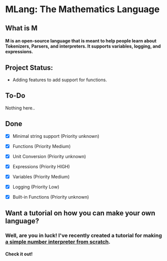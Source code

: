 # MLang: The Mathematics Language

## What is M
#### M is an open-source language that is meant to help people learn about Tokenizers, Parsers, and interpreters. It supports variables, logging, and expressions.

## Project Status:
- Adding features to add support for functions.

## To-Do
Nothing here..

## Done
- [x] Minimal string support (Priority unknown)
- [x] Functions (Priority Medium)
- [x] Unit Conversion (Priority unknown)
- [x] Expressions (Priority HIGH)
- [x] Variables (Priority Medium)
- [x] Logging (Priority Low)
- [x] Built-in Functions (Priority unknown)


## Want a tutorial on how you can make your own language?
### Well, are you in luck! I've recently created a tutorial for making [a simple number interpreter from scratch](https://number-interpreter-from-scratch.battledash2.repl.co).
#### Check it out!
